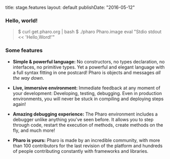 title: stage.featureslayout: defaultpublishDate: "2016-05-12"<div class="separator screen"></div><div class="topic">### Hello, world!>  \$ curl get.pharo.org | bash >  \$ ./pharo Pharo.image eval "Stdio stdout << 'Hello,Word!'"### Some features- **Simple & powerful language:** No constructors, no types declaration, no interfaces, no primitive types.  Yet a powerful and elegant language with a full syntax fitting in one postcard! Pharo is objects and messages _all the way down_. - **Live, immersive environment:** Immediate feedback at any moment of your development: Developing, testing, debugging. Even in production environments, you will never be stuck in compiling and deploying steps again!- **Amazing debugging experience:** The Pharo environment includes a debugger unlike anything you've seen before. It allows you to step through code, restart the execution of methods, create methods on the fly, and much more!- **Pharo is yours:** Pharo is made by an incredible community, with more than 100 contributors for the last revision of the platform and hundreds of people contributing constantly with frameworks and libraries.</div>